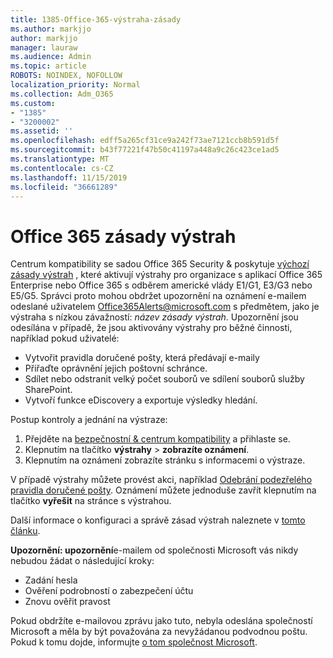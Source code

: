 ```yaml
---
title: 1385-Office-365-výstraha-zásady
ms.author: markjjo
author: markjjo
manager: lauraw
ms.audience: Admin
ms.topic: article
ROBOTS: NOINDEX, NOFOLLOW
localization_priority: Normal
ms.collection: Adm_O365
ms.custom:
- "1385"
- "3200002"
ms.assetid: ''
ms.openlocfilehash: edff5a265cf31ce9a242f73ae7121ccb8b591d5f
ms.sourcegitcommit: b43f77221f47b50c41197a448a9c26c423ce1ad5
ms.translationtype: MT
ms.contentlocale: cs-CZ
ms.lasthandoff: 11/15/2019
ms.locfileid: "36661289"
---
```

# <a name="office-365-alert-policies"></a>Office 365 zásady výstrah

Centrum kompatibility se sadou Office 365 Security & poskytuje [výchozí zásady výstrah](https://docs.microsoft.com/office365/securitycompliance/alert-policies#default-alert-policies) , které aktivují výstrahy pro organizace s aplikací Office 365 Enterprise nebo Office 365 s odběrem americké vlády E1/G1, E3/G3 nebo E5/G5. Správci proto mohou obdržet upozornění na oznámení e-mailem odeslané uživatelem Office365Alerts@microsoft.com s předmětem, jako je výstraha s nízkou závažností: *název zásady výstrah*. Upozornění jsou odesílána v případě, že jsou aktivovány výstrahy pro běžné činnosti, například pokud uživatelé:

- Vytvořit pravidla doručené pošty, která předávají e-maily
- Přiřaďte oprávnění jejich poštovní schránce.
- Sdílet nebo odstranit velký počet souborů ve sdílení souborů služby SharePoint.
- Vytvoří funkce eDiscovery a exportuje výsledky hledání.

Postup kontroly a jednání na výstraze:

1. Přejděte na [bezpečnostní & centrum kompatibility](https://protection.office.com) a přihlaste se.
2. Klepnutím na tlačítko **výstrahy** > **zobrazíte oznámení**.
3. Klepnutím na oznámení zobrazíte stránku s informacemi o výstraze.

V případě výstrahy můžete provést akci, například [Odebrání podezřelého pravidla doručené pošty](https://docs.microsoft.com/office365/securitycompliance/responding-to-a-compromised-email-account). Oznámení můžete jednoduše zavřít klepnutím na tlačítko **vyřešit** na stránce s výstrahou.

Další informace o konfiguraci a správě zásad výstrah naleznete v [tomto článku](https://docs.microsoft.com/office365/securitycompliance/alert-policies).

**Upozornění: upozornění**e-mailem od společnosti Microsoft vás nikdy nebudou žádat o následující kroky:

- Zadání hesla
- Ověření podrobností o zabezpečení účtu
- Znovu ověřit pravost

Pokud obdržíte e-mailovou zprávu jako tuto, nebyla odeslána společností Microsoft a měla by být považována za nevyžádanou podvodnou poštu. Pokud k tomu dojde, informujte [o tom společnost Microsoft](https://docs.microsoft.com/office365/SecurityCompliance/report-junk-email-and-phishing-scams-in-outlook-on-the-web-eop).